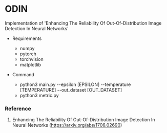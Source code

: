 # ODIN
Implementation of 'Enhancing The Reliability Of Out-Of-Distribution Image Detection In Neural Networks'


* Requirements
  * numpy
  * pytorch
  * torchvision
  * matplotlib
 
* Command
  - python3 main.py --epsilon [EPSILON] --temperature [TEMPERATURE] --out_dataset [OUT_DATASET]
  - python3 metric.py
  
  
### Reference
1. Enhancing The Reliability Of Out-Of-Distribution Image Detection In Neural Networks (https://arxiv.org/abs/1706.02690)

